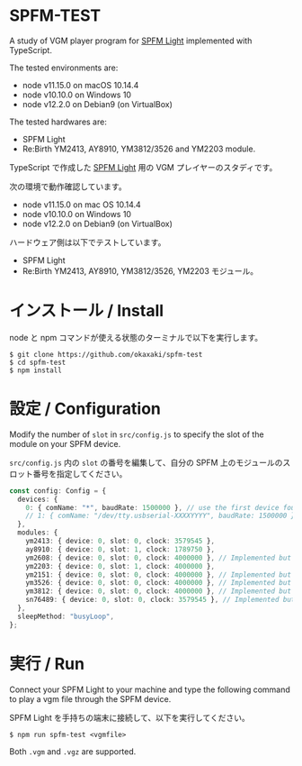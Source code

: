 # SPFM-TEST

A study of VGM player program for [SPFM Light] implemented with TypeScript.

[SPFM Light]: http://www.pyonpyon.jp/~gasshi/fm/spfmlight.html

The tested environments are:
- node v11.15.0 on macOS 10.14.4
- node v10.10.0 on Windows 10
- node v12.2.0 on Debian9 (on VirtualBox)

The tested hardwares are:
- SPFM Light
- Re:Birth YM2413, AY8910, YM3812/3526 and YM2203 module.

TypeScript で作成した [SPFM Light] 用の VGM プレイヤーのスタディです。

次の環境で動作確認しています。

- node v11.15.0 on mac OS 10.14.4
- node v10.10.0 on Windows 10
- node v12.2.0 on Debian9 (on VirtualBox)

ハードウェア側は以下でテストしています。

- SPFM Light
- Re:Birth YM2413, AY8910, YM3812/3526, YM2203 モジュール。

# インストール / Install

node と npm コマンドが使える状態のターミナルで以下を実行します。

```
$ git clone https://github.com/okaxaki/spfm-test
$ cd spfm-test
$ npm install
```

# 設定 / Configuration

Modify the number of `slot` in `src/config.js` to specify the slot of the module on your SPFM device.

`src/config.js` 内の `slot` の番号を編集して、自分の SPFM 上のモジュールのスロット番号を指定してください。

```typescript
const config: Config = {
  devices: {
    0: { comName: "*", baudRate: 1500000 }, // use the first device found
    // 1: { comName: "/dev/tty.usbserial-XXXXYYYY", baudRate: 1500000 },
  },
  modules: {
    ym2413: { device: 0, slot: 0, clock: 3579545 },
    ay8910: { device: 0, slot: 1, clock: 1789750 },
    ym2608: { device: 0, slot: 0, clock: 4000000 }, // Implemented but not tested!
    ym2203: { device: 0, slot: 1, clock: 4000000 },
    ym2151: { device: 0, slot: 0, clock: 4000000 }, // Implemented but not tested!
    ym3526: { device: 0, slot: 0, clock: 4000000 }, // Implemented but not tested!
    ym3812: { device: 0, slot: 0, clock: 4000000 }, // Implemented but not tested!
    sn76489: { device: 0, slot: 0, clock: 3579545 }, // Implemented but not tested!
  },
  sleepMethod: "busyLoop",
};
```

# 実行 / Run

Connect your SPFM Light to your machine and type the following command to play a vgm file through the SPFM device.

SPFM Light を手持ちの端末に接続して、以下を実行してください。

```
$ npm run spfm-test <vgmfile>
```

Both `.vgm` and `.vgz` are supported.
